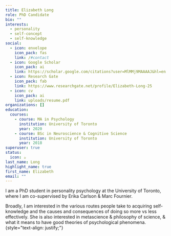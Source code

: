 ```yaml
---
title: Elizabeth Long
role: PhD Candidate
bio: ""
interests:
  - personality
  - self-concept
  - self-knowledge
social:
  - icon: envelope
    icon_pack: fas
    link: /#contact
  - icon: Google Scholar
    icon_pack: ai
    link: https://scholar.google.com/citations?user=MlMMj9MAAAAJ&hl=en
  - icon: Research Gate
    icon_pack: fab
    link: https://www.researchgate.net/profile/Elizabeth-Long-25
  - icon: cv
    icon_pack: ai
    link: uploads/resume.pdf
organizations: []
education:
  courses:
    - course: MA in Psychology
      institution: University of Toronto
      year: 2020
    - course: BSc in Neuroscience & Cognitive Science
      institution: University of Toronto
      year: 2018
superuser: true
status:
  icon: ☕️
last_name: Long
highlight_name: true
first_name: Elizabeth
email: ""
---
```

I am a PhD student in personality psychology at the University of Toronto, where I am co-supervised by Erika Carlson & Marc Fournier. 

Broadly, I am interested in the various routes people take to acquiring self-knowledge and the causes and consequences of doing so more vs less effectively. She is also interested in metascience & philosophy of science, & what it means to have good theories of psychological phenomena.
{style="text-align: justify;"}
